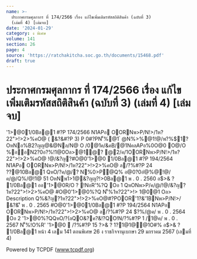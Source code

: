 ```yaml
---
name: >-
  ประกาศกรมศุลกากร ที่ 174/2566 เรื่อง แก้ไขเพิ่มเติมรหัสสถิติสินค้า (ฉบับที่ 3)
  (เล่มที่ 4) [เล่มจบ]
date: '2024-01-29'
category: ง พิเศษ
volume: 141
section: 26
page: 4
source: 'https://ratchakitcha.soc.go.th/documents/15468.pdf'
draft: true
---
```


# ประกาศกรมศุลกากร ที่ 174/2566 เรื่อง แก้ไขเพิ่มเติมรหัสสถิติสินค้า (ฉบับที่ 3) (เล่มที่ 4) [เล่มจบ]

'1>@01/0Bล@1 #?P 174/2566 N1APอ OORNพ>P/N!>/1ห?22">!>2>%คO@ ( &?&#?P 3) P 0#?PN'็%@1 ํ @N%>%@1!@/พ?%$1?OหNอ%B2?ญญ@&@Nล/N@ O /0@1ค/&คB/@1NคลAPอ%0O@0 O@/O %ออN2?0อ?%!1@0Oล>@1ํ@? @2/ค/1OORNพ>P/N!>/1ห?22">!>2>%คO@ !@/&?ญ?#O@0'1>@0 1/0Bล@1 #?P 194/2564 N1APอ OORNพ>P/N!>/1ห?22">!>2>%คO@ ล/?%#?P 24 $?%/@ค/ พ . 0 . 2564 NพAPอค/&คB/@1NคลAPอ%0O@0O@/O % Oล>'1>P0%์Q%@1? NO&Oอ/Cล2">!>2>%คO@%ํ@NO@Oล>2Nออ !ลอ %อํ@%/0ค/@/2> /QหO(CO'1>อ&@1Q%@1O2 1ห?22">!>Q%Q&%2>%คO@NพAPอ(N@%พ>$?@10Bล@1 QหO/?ค/@/? N%0>P@Q% อ@0?0อํ@%@!@/ค/@/Q%/@!1@ 51 OหNพ1>1@&?ญญ?!>0Bล@1 พ . 0 . 2560 อ$>& ? 1/0Bล@1 ออ'1>@0R/O ? !NอR'%?Q Oอ 1 QหONพ>P/ค/@/!@/&?ญ?1ห?22">!>2>%คO@ #O@0'1>@0%?Q N'็%1ห?22">!> 1@0@1 Oล> Description Q%&?ญ?1ห?22">!>2>%คO@#?POOR'1?&'1BNพ>P/N!>/ &?&'ี พ . 0 . 2565 #O@0'1>@01/0Bล@1 #?P 194/2564 N1APอ OORNพ>P/N!>/1ห?22">!>2>%คO@ ล/?%#?P 24 $?%/@ค/ พ . 0 . 2564 Oอ 2 '1>@0%?QQหO/?(ลQO&?ค?&!?QO!N/?%#?P 1 /1@ค/ พ . 0 . 2567 N'็%!O%R' '1>@0  /?%#?P 15 $?%/@ค/ พ . 0 . 25 66 %?%#์ฐ>!@ 0>1>คB'!์ 1ออ$>& ? 1?1@1@@1O#% อ$>& ? 1/0Bล@1 หน้า 4 เลม 141 ตอนพิเศษ 26 ง ราชกิจจานุเบกษา 29 มกราคม 2567 (เลมที่ 4)









Powered by TCPDF (www.tcpdf.org)
